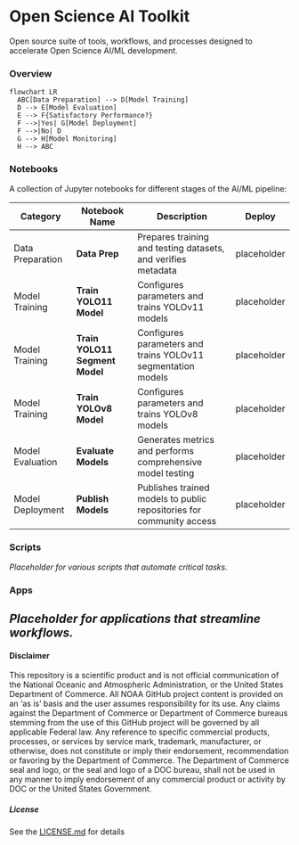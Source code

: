 # Open Science AI Toolkit
Open source suite of tools, workflows, and processes designed to accelerate Open Science AI/ML development.

### Overview
```mermaid
flowchart LR
  ABC[Data Preparation] --> D[Model Training]
  D --> E[Model Evaluation]
  E --> F{Satisfactory Performance?}
  F -->|Yes| G[Model Deployment]
  F -->|No| D
  G --> H[Model Monitoring]
  H --> ABC
```

### Notebooks
A collection of Jupyter notebooks for different stages of the AI/ML pipeline:

| Category                                         | Notebook Name                                      | Description                                                                               | Deploy  | 
| ------------------------------------------------- | -------------------------------------------------- | ----------------------------------------------------------------------------------------- | --------|
| Data Preparation                                  | **Data Prep**                                      | Prepares training and testing datasets, and verifies metadata                             | placeholder| 
| Model Training                                    | **Train YOLO11 Model**                            | Configures parameters and trains YOLOv11 models                                           | placeholder  | 
| Model Training                                    | **Train YOLO11 Segment Model**                    | Configures parameters and trains YOLOv11 segmentation models                              | placeholder | 
| Model Training                                    | **Train YOLOv8 Model**                             | Configures parameters and trains YOLOv8 models                                            |placeholder| 
| Model Evaluation                                  | **Evaluate Models**                                | Generates metrics and performs comprehensive model testing                                | placeholder|
| Model Deployment                                  | **Publish Models**                                 | Publishes trained models to public repositories for community access                       | placeholder  | 

### Scripts
*Placeholder for various scripts that automate critical tasks.*

### Apps
*Placeholder for applications that streamline workflows.*
----------
#### Disclaimer
This repository is a scientific product and is not official communication of the National Oceanic and Atmospheric Administration, or the United States Department of Commerce. All NOAA GitHub project content is provided on an ‘as is’ basis and the user assumes responsibility for its use. Any claims against the Department of Commerce or Department of Commerce bureaus stemming from the use of this GitHub project will be governed by all applicable Federal law. Any reference to specific commercial products, processes, or services by service mark, trademark, manufacturer, or otherwise, does not constitute or imply their endorsement, recommendation or favoring by the Department of Commerce. The Department of Commerce seal and logo, or the seal and logo of a DOC bureau, shall not be used in any manner to imply endorsement of any commercial product or activity by DOC or the United States Government.

##### License
See the [LICENSE.md](./LICENSE.md) for details
